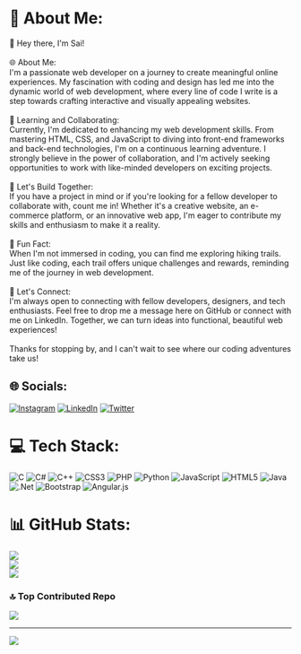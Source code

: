 # 💫 About Me:
👋 Hey there, I'm Sai!<br><br>🌐 About Me:<br>I'm a passionate web developer on a journey to create meaningful online experiences. My fascination with coding and design has led me into the dynamic world of web development, where every line of code I write is a step towards crafting interactive and visually appealing websites.<br><br>🚀 Learning and Collaborating:<br>Currently, I'm dedicated to enhancing my web development skills. From mastering HTML, CSS, and JavaScript to diving into front-end frameworks and back-end technologies, I'm on a continuous learning adventure. I strongly believe in the power of collaboration, and I'm actively seeking opportunities to work with like-minded developers on exciting projects.<br><br>🔗 Let's Build Together:<br>If you have a project in mind or if you're looking for a fellow developer to collaborate with, count me in! Whether it's a creative website, an e-commerce platform, or an innovative web app, I'm eager to contribute my skills and enthusiasm to make it a reality.<br><br>🎉 Fun Fact:<br>When I'm not immersed in coding, you can find me exploring hiking trails. Just like coding, each trail offers unique challenges and rewards, reminding me of the journey in web development.<br><br>🌟 Let's Connect:<br>I'm always open to connecting with fellow developers, designers, and tech enthusiasts. Feel free to drop me a message here on GitHub or connect with me on LinkedIn. Together, we can turn ideas into functional, beautiful web experiences!<br><br>Thanks for stopping by, and I can't wait to see where our coding adventures take us!<br>


## 🌐 Socials:
[![Instagram](https://img.shields.io/badge/Instagram-%23E4405F.svg?logo=Instagram&logoColor=white)](https://instagram.com/https://www.instagram.com/_sai.2002_/) [![LinkedIn](https://img.shields.io/badge/LinkedIn-%230077B5.svg?logo=linkedin&logoColor=white)](https://linkedin.com/in/https://www.linkedin.com/in/kallolisai/) [![Twitter](https://img.shields.io/badge/Twitter-%231DA1F2.svg?logo=Twitter&logoColor=white)](https://twitter.com/https://twitter.com/Sai67030806) 

# 💻 Tech Stack:
![C](https://img.shields.io/badge/c-%2300599C.svg?style=for-the-badge&logo=c&logoColor=white) ![C#](https://img.shields.io/badge/c%23-%23239120.svg?style=for-the-badge&logo=c-sharp&logoColor=white) ![C++](https://img.shields.io/badge/c++-%2300599C.svg?style=for-the-badge&logo=c%2B%2B&logoColor=white) ![CSS3](https://img.shields.io/badge/css3-%231572B6.svg?style=for-the-badge&logo=css3&logoColor=white) ![PHP](https://img.shields.io/badge/php-%23777BB4.svg?style=for-the-badge&logo=php&logoColor=white) ![Python](https://img.shields.io/badge/python-3670A0?style=for-the-badge&logo=python&logoColor=ffdd54) ![JavaScript](https://img.shields.io/badge/javascript-%23323330.svg?style=for-the-badge&logo=javascript&logoColor=%23F7DF1E) ![HTML5](https://img.shields.io/badge/html5-%23E34F26.svg?style=for-the-badge&logo=html5&logoColor=white) ![Java](https://img.shields.io/badge/java-%23ED8B00.svg?style=for-the-badge&logo=java&logoColor=white) ![.Net](https://img.shields.io/badge/.NET-5C2D91?style=for-the-badge&logo=.net&logoColor=white) ![Bootstrap](https://img.shields.io/badge/bootstrap-%23563D7C.svg?style=for-the-badge&logo=bootstrap&logoColor=white) ![Angular.js](https://img.shields.io/badge/angular.js-%23E23237.svg?style=for-the-badge&logo=angularjs&logoColor=white)
# 📊 GitHub Stats:
![](https://github-readme-stats.vercel.app/api?username=KSAIII&theme=gruvbox&hide_border=false&include_all_commits=true&count_private=true)<br/>
![](https://github-readme-streak-stats.herokuapp.com/?user=KSAIII&theme=gruvbox&hide_border=false)<br/>
![](https://github-readme-stats.vercel.app/api/top-langs/?username=KSAIII&theme=gruvbox&hide_border=false&include_all_commits=true&count_private=true&layout=compact)

### 🔝 Top Contributed Repo
![](https://github-contributor-stats.vercel.app/api?username=KSAIII&limit=5&theme=juicyfresh&combine_all_yearly_contributions=true)

---
[![](https://visitcount.itsvg.in/api?id=KSAIII&icon=0&color=11)](https://visitcount.itsvg.in)

